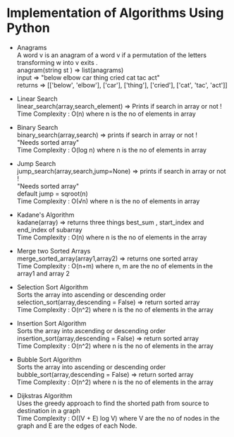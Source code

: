 # Implementation of Algorithms Using Python 

- Anagrams <br />
  A word v is an anagram of a word v if a permutation of the letters transforming w into v exits .<br />
  anagram(string st ) => list(anagrams) <br />
  input => "below elbow car thing cried cat tac act" <br />
  returns => [['below', 'elbow'], ['car'], ['thing'], ['cried'], ['cat', 'tac', 'act']] <br />

- Linear Search <br />
  linear_search(array,search_element) => Prints if search in array or not ! <br />
  Time Complexity : O(n) where n is the no of elements in array  <br />

- Binary Search <br />
  binary_search(array,search) => prints if search in array or not ! <br />
  "Needs sorted array" <br />
  Time Complexity : O(log n) where n is the no of elements in array <br />

- Jump Search <br />
  jump_search(array,search,jump=None) => prints if search in array or not ! <br />
  "Needs sorted array" <br />
  default jump = sqroot(n) <br />
  Time Complexity : O(√n) where n is the no of elements in array <br />

- Kadane's Algorithm <br />
  kadane(array) => returns three things best_sum , start_index and end_index of subarray <br />
  Time Complexity : O(n) where n is the no of elements in the array <br />

- Merge two Sorted Arrays <br />
  merge_sorted_array(array1,array2) => returns one sorted array <br />
  Time Complexity : O(n+m) where n, m are the no of elements in the array1 and array 2 <br />
  
- Selection Sort Algorithm <br />
  Sorts the array into ascending or descending order <br />
  selection_sort(array,descending = False) => return sorted array <br />
  Time Complexity : O(n^2) where n is the no of elements in the array <br />

- Insertion Sort Algorithm <br />
  Sorts the array into ascending or descending order <br />
  insertion_sort(array,descending = False) => return sorted array <br />
  Time Complexity : O(n^2) where n is the no of elements in the array <br />

- Bubble Sort Algorithm <br />
  Sorts the array into ascending or descending order <br />
  bubble_sort(array,descending = False) => return sorted array <br />
  Time Complexity : O(n^2) where n is the no of elements in the array <br />

- Dijkstras Algorithm <br />
  Uses the greedy approach to find the shorted path from source to destination in a graph <br />
  Time Complexity : O((V + E) log V) where V are the no of nodes in the graph and E are the edges of each Node. <br />